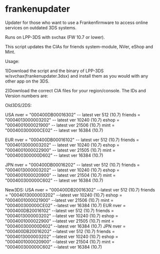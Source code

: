 # frankenupdater
Updater for those who want to use a Frankenfirmware to access online services on outdated 3DS systems.

Runs on LPP-3DS with svchax (FW 10.7 or lower).

This script updates the CIAs for friends system-module, NVer, eShop and Mint.

Usage:

1)Download the script and the binary of LPP-3DS w/svchax(frankenupdater.3dsx) and install them as you would with any other app on the 3DS.

2)Download the correct CIA files for your region/console. The IDs and Version numbers are:

Old3DS/2DS:

USA
nver = "000400DB00016302" -- latest ver 512 (10.7)
friends = "0004013000003202" -- latest ver 10240 (10.7)
eshop = "0004001000021900" -- latest ver 21506 (10.7)
mint = "000400300000CE02" -- latest ver 16384 (10.7)

EUR
nver = "000400DB00016102" -- latest ver 512 (10.7)
friends = "0004013000003202" -- latest ver 10240 (10.7)
eshop = "0004001000022900" -- latest ver 21505 (10.7)
mint = "000400300000D602" -- latest ver 16384 (10.7)

JPN
nver = "000400DB00016202" -- latest ver 512 (10.7)
friends = "0004013000003202" -- latest ver 10240 (10.7)
eshop = "0004001000020900" -- latest ver 21504 (10.7)
mint = "000400300000C602" -- latest ver 16384 (10.7)

New3DS:
USA
nver = "000400DB20016302" --latest ver 512 (10.7)
friends = "0004013000003202" --latest ver 10240 (10.7)
eshop = "0004001000021900" --latest ver 21506 (10.7)
mint = "000400300000CE02" --latest ver 16384 (10.7)
EUR
nver = "000400DB20016102" --latest ver 512 (10.7)
friends = "0004013000003202" --latest ver 10240 (10.7)
eshop = "0004001000022900" --latest ver 21505 (10.7)
mint = "000400300000D602" --latest ver 16384 (10.7)
JPN
nver = "000400DB20016202" --latest ver 512 (10.7)
friends = "0004013000003202" --latest ver 10240 (10.7)
eshop = "0004001000020900" --latest ver 21504 (10.7)
mint = "000400300000C602" --latest ver 16384 (10.7)
